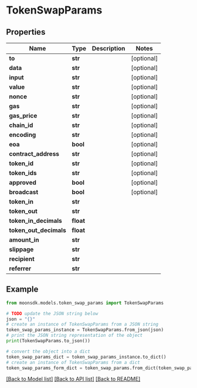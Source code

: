 # TokenSwapParams


## Properties

Name | Type | Description | Notes
------------ | ------------- | ------------- | -------------
**to** | **str** |  | [optional] 
**data** | **str** |  | [optional] 
**input** | **str** |  | [optional] 
**value** | **str** |  | [optional] 
**nonce** | **str** |  | [optional] 
**gas** | **str** |  | [optional] 
**gas_price** | **str** |  | [optional] 
**chain_id** | **str** |  | [optional] 
**encoding** | **str** |  | [optional] 
**eoa** | **bool** |  | [optional] 
**contract_address** | **str** |  | [optional] 
**token_id** | **str** |  | [optional] 
**token_ids** | **str** |  | [optional] 
**approved** | **bool** |  | [optional] 
**broadcast** | **bool** |  | [optional] 
**token_in** | **str** |  | 
**token_out** | **str** |  | 
**token_in_decimals** | **float** |  | 
**token_out_decimals** | **float** |  | 
**amount_in** | **str** |  | 
**slippage** | **str** |  | 
**recipient** | **str** |  | 
**referrer** | **str** |  | 

## Example

```python
from moonsdk.models.token_swap_params import TokenSwapParams

# TODO update the JSON string below
json = "{}"
# create an instance of TokenSwapParams from a JSON string
token_swap_params_instance = TokenSwapParams.from_json(json)
# print the JSON string representation of the object
print(TokenSwapParams.to_json())

# convert the object into a dict
token_swap_params_dict = token_swap_params_instance.to_dict()
# create an instance of TokenSwapParams from a dict
token_swap_params_form_dict = token_swap_params.from_dict(token_swap_params_dict)
```
[[Back to Model list]](../README.md#documentation-for-models) [[Back to API list]](../README.md#documentation-for-api-endpoints) [[Back to README]](../README.md)


